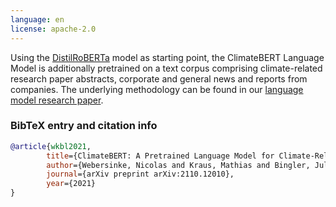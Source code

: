 ```yaml
---
language: en
license: apache-2.0
---
```


Using the [DistilRoBERTa](https://huggingface.co/distilroberta-base) model as starting point, the ClimateBERT Language Model is additionally pretrained on a text corpus comprising climate-related research paper abstracts, corporate and general news and reports from companies. The underlying methodology can be found in our [language model research paper](https://arxiv.org/abs/2110.12010).

### BibTeX entry and citation info
```bibtex
@article{wkbl2021,
        title={ClimateBERT: A Pretrained Language Model for Climate-Related Text},
        author={Webersinke, Nicolas and Kraus, Mathias and Bingler, Julia and Leippold, Markus},
        journal={arXiv preprint arXiv:2110.12010},
        year={2021}
}
```